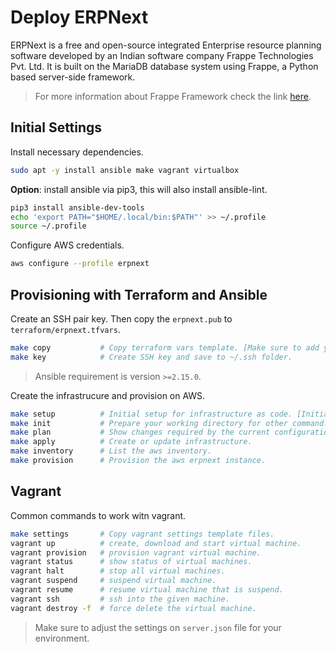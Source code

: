 # Deploy ERPNext

ERPNext is a free and open-source integrated Enterprise resource planning software developed by an Indian software company Frappe Technologies Pvt. Ltd. It is built on the MariaDB database system using Frappe, a Python based server-side framework.

> For more information about Frappe Framework check the link [here](https://frappeframework.com/docs).

## Initial Settings

Install necessary dependencies.
```bash
sudo apt -y install ansible make vagrant virtualbox
```

**Option**: install ansible via pip3, this will also install ansible-lint.
```bash
pip3 install ansible-dev-tools
echo 'export PATH="$HOME/.local/bin:$PATH"' >> ~/.profile
source ~/.profile
```

Configure AWS credentials.
```bash
aws configure --profile erpnext
```

## Provisioning with Terraform and Ansible

Create an SSH pair key. Then copy the `erpnext.pub` to `terraform/erpnext.tfvars`.
```bash
make copy           # Copy terraform vars template. [Make sure to add your on publick ssh key on the variable]
make key            # Create SSH key and save to ~/.ssh folder.
```

> Ansible requirement is version `>=2.15.0`.

Create the infrastrucure and provision on AWS.
```bash
make setup          # Initial setup for infrastructure as code. [Initial set up and Ubuntu/Debian Based]
make init           # Prepare your working directory for other command.
make plan           # Show changes required by the current configuration.
make apply          # Create or update infrastructure.
make inventory      # List the aws inventory.
make provision      # Provision the aws erpnext instance.
```

## Vagrant

Common commands to work witn vagrant.
```bash
make settings       # Copy vagrant settings template files.
vagrant up          # create, download and start virtual machine.
vagrant provision   # provision vagrant virtual machine.
vagrant status      # show status of virtual machines.
vagrant halt        # stop all virtual machines.
vagrant suspend     # suspend virtual machine.
vagrant resume      # resume virtual machine that is suspend.
vagrant ssh         # ssh into the given machine.
vagrant destroy -f  # force delete the virtual machine.
```

> Make sure to adjust the settings on `server.json` file for your environment.
